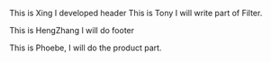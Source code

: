 This is Xing
I developed header
This is Tony
I will write part of Filter.


This is HengZhang
I will do footer

This is Phoebe,
I will do the product part.
